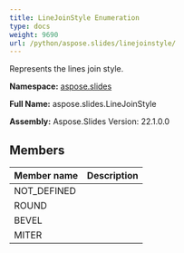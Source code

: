 ```yaml
---
title: LineJoinStyle Enumeration
type: docs
weight: 9690
url: /python/aspose.slides/linejoinstyle/
---
```


Represents the lines join style.

**Namespace:** [aspose.slides](/python/aspose.slides/)

**Full Name:** aspose.slides.LineJoinStyle

**Assembly:**  Aspose.Slides Version: 22.1.0.0

## **Members**
|**Member name**|**Description**|
| :- | :- |
|NOT_DEFINED||
|ROUND||
|BEVEL||
|MITER||

